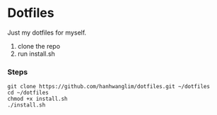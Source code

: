 # Dotfiles

Just my dotfiles for myself.

1. clone the repo
2. run install.sh

### Steps

```
git clone https://github.com/hanhwanglim/dotfiles.git ~/dotfiles
cd ~/dotfiles
chmod +x install.sh
./install.sh
```
